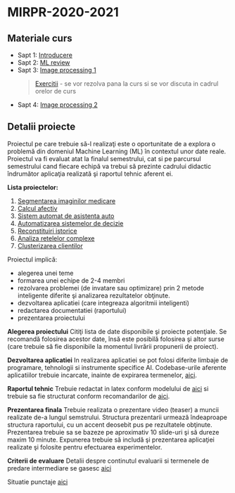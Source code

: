 # MIRPR-2020-2021

## Materiale curs
- Sapt 1: [Introducere](Lectures/00_intro.pdf)
- Sapt 2: [ML review](Lectures/01_ML_review.pdf)
- Sapt 3: [Image processing 1](Lectures/code/imgProcessingBasics.ipynb) 
  > [Exercitii](Lectures/code/exercise02.md) - se vor rezolva pana la curs si se vor discuta in cadrul orelor de curs
- Sapt 4: [Image processing 2](Lectures/code/imgProcessingAttributes.ipynb)


## Detalii proiecte

Proiectul pe care trebuie să-l realizaţi este o oportunitate de a explora o problemă din domeniul Machine Learning (ML) în contextul unor date reale. Proiectul va fi evaluat atat la finalul semestrului, cat si pe parcursul semestrului cand fiecare echipă va trebui să prezinte cadrului didactic îndrumător aplicaţia realizată şi raportul tehnic aferent ei.

**Lista proiectelor:**
1. [Segmentarea imaginilor medicare](Projects/MedicalAssistant/readme.md)
2. [Calcul afectiv](Projects/EmotionKids/readme.md)
3. [Sistem automat de asistenta auto](Projects/DrivingAssistance/readme.md)
4. [Automatizarea sistemelor de decizie](Projects/HollydayPlanner/readme.md)
5. [Reconstituiri istorice](Projects/History/readme.md)
6. [Analiza retelelor complexe](Projects/Network/readme.md)
5. [Clusterizarea clientilor](Projects/CustomerSegmentation/readme.md)

Proiectul implică:
- alegerea unei teme
- formarea unei echipe de 2-4 membri
- rezolvarea problemei (de invatare sau optimizare) prin 2 metode inteligente diferite şi analizarea rezultatelor obţinute.
- dezvoltarea aplicatiei (care integreaza algoritmii inteligenti)
- redactarea documentatiei (raportului)
- prezentarea proiectului

**Alegerea proiectului**
Citiţi lista de date disponibile şi proiecte potenţiale. Se recomandă folosirea acestor date, însă este posibilă folosirea şi altor surse (care trebuie să fie disponibile la momentul livrării propunerii de proiect). 


**Dezvoltarea aplicatiei**
In realizarea aplicatiei se pot folosi diferite limbaje de programare, tehnologii si instrumente specifice AI. Codebase-urile aferente aplicatiilor trebuie incarcate, inainte de expirarea termenelor, [aici](https://classroom.github.com/g/VHnuxXvH).

**Raportul tehnic**
Trebuie redactat in latex conform modelului de [aici](Report/texModel/model.tex) si trebuie sa fie structurat conform recomandarilor de [aici](Report/readme.md). 


**Prezentarea finala**
Trebuie realizata o prezentare video (teaser) a muncii realizate de-a lungul semstrului. Structura prezentarii urmează îndeaproape structura raportului, cu un accent deosebit pus pe rezultatele obţinute. Prezentarea trebuie sa se bazeze pe aproximativ 10 slide-uri şi să dureze maxim 10 minute. Expunerea trebuie să includă şi prezentarea aplicaţiei realizate şi folosite pentru efectuarea experimentelor.

**Criterii de evaluare**
Detalii despre continutul evaluarii si termenele de predare intermediare se gasesc [aici](Eval/readme.md)

Situatie punctaje [aici]()

